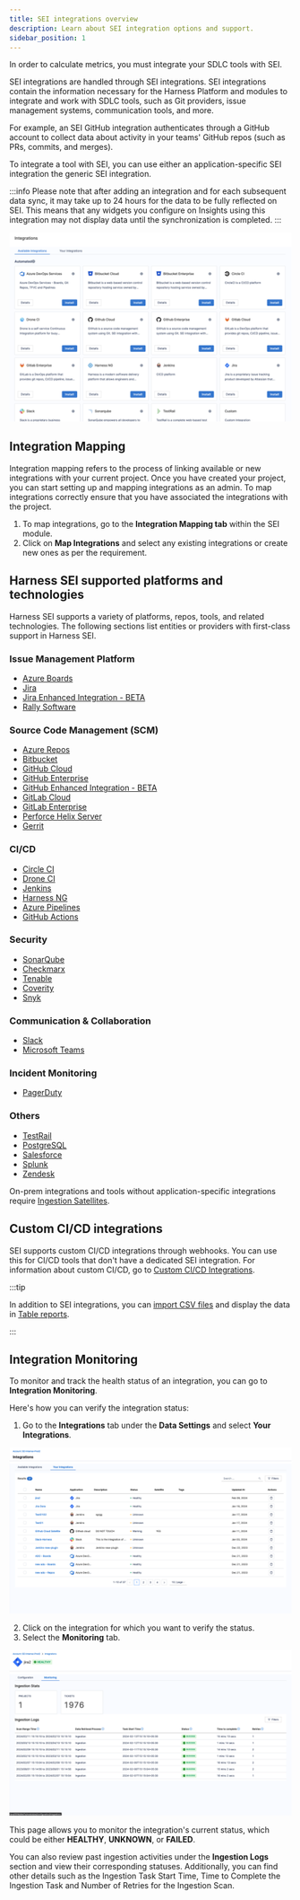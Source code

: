 ```yaml
---
title: SEI integrations overview
description: Learn about SEI integration options and support.
sidebar_position: 1
---
```


In order to calculate metrics, you must integrate your SDLC tools with SEI.

SEI integrations are handled through SEI integrations. SEI integrations contain the information necessary for the Harness Platform and modules to integrate and work with SDLC tools, such as Git providers, issue management systems, communication tools, and more. 

For example, an SEI GitHub integration authenticates through a GitHub account to collect data about activity in your teams' GitHub repos (such as PRs, commits, and merges).

To integrate a tool with SEI, you can use either an application-specific SEI integration the generic SEI integration.

:::info
Please note that after adding an integration and for each subsequent data sync, it may take up to 24 hours for the data to be fully reflected on SEI. This means that any widgets you configure on Insights using this integration may not display data until the synchronization is completed.
:::

![](./static/integrations-overview.png)

## Integration Mapping

Integration mapping refers to the process of linking available or new integrations with your current project. Once you have created your project, you can start setting up and mapping integrations as an admin. To map integrations correctly ensure that you have associated the integrations with the project.

1. To map integrations, go to the **Integration Mapping tab** within the SEI module.
2. Click on **Map Integrations** and select any existing integrations or create new ones as per the requirement.

## Harness SEI supported platforms and technologies

Harness SEI supports a variety of platforms, repos, tools, and related technologies. The following sections list entities or providers with first-class support in Harness SEI.

### Issue Management Platform

* [Azure Boards](/docs/software-engineering-insights/sei-integrations/automated-integrations/sei-integration-azure-devops)
* [Jira](/docs/software-engineering-insights/sei-integrations/automated-integrations/sei-integration-jira)
* [Jira Enhanced Integration - BETA](/docs/software-engineering-insights/early-access/integrations/sei-integration-jira-easyonboarding)
* [Rally Software](/docs/software-engineering-insights/early-access/integrations/sei-integration-rally)

### Source Code Management (SCM)

* [Azure Repos](/docs/software-engineering-insights/sei-integrations/automated-integrations/sei-integration-azure-devops)
* [Bitbucket](/docs/software-engineering-insights/sei-integrations/automated-integrations/sei-integration-bitbucket)
* [GitHub Cloud](/docs/software-engineering-insights/sei-integrations/automated-integrations/sei-integration-github)
* [GitHub Enterprise](/docs/software-engineering-insights/sei-integrations/automated-integrations/sei-integration-github-enterprise)
* [GitHub Enhanced Integration - BETA](/docs/software-engineering-insights/early-access/integrations/sei-integration-github-easyonboarding)
* [GitLab Cloud](/docs/software-engineering-insights/sei-integrations/automated-integrations/sei-integration-gitlab)
* [GitLab Enterprise](/docs/software-engineering-insights/sei-integrations/automated-integrations/sei-integration-gitlab-enterprise)
* [Perforce Helix Server](/docs/software-engineering-insights/sei-integrations/other-integrations/sei-integration-helix)
* [Gerrit](/docs/software-engineering-insights/sei-integrations/other-integrations/sei-integration-gerrit)

### CI/CD

* [Circle CI](/docs/software-engineering-insights/sei-integrations/automated-integrations/sei-integration-circleci)
* [Drone CI](/docs/software-engineering-insights/sei-integrations/automated-integrations/sei-integration-droneci)
* [Jenkins](/docs/software-engineering-insights/sei-integrations/semi-automated-integrations/jenkins-plugin)
* [Harness NG](/docs/software-engineering-insights/sei-integrations/automated-integrations/sei-integration-harnessng)
* [Azure Pipelines](/docs/software-engineering-insights/sei-integrations/automated-integrations/sei-integration-azure-devops)
* [GitHub Actions](/docs/software-engineering-insights/sei-integrations/automated-integrations/sei-github-actions)

### Security

* [SonarQube](/docs/software-engineering-insights/sei-integrations/automated-integrations/sei-integration-sonarqube)
* [Checkmarx](/docs/software-engineering-insights/sei-integrations/other-integrations/sei-integration-checkmarx)
* [Tenable](/docs/software-engineering-insights/sei-integrations/other-integrations/sei-integration-tenable)
* [Coverity](/docs/software-engineering-insights/sei-integrations/other-integrations/sei-integration-coverity)
* [Snyk](/docs/software-engineering-insights/sei-integrations/other-integrations/sei-integration-snyk)

### Communication & Collaboration

* [Slack](/docs/software-engineering-insights/sei-integrations/other-integrations/sei-integration-slack)
* [Microsoft Teams](/docs/software-engineering-insights/sei-integrations/other-integrations/sei-integration-ms-teams)

### Incident Monitoring

* [PagerDuty](/docs/software-engineering-insights/sei-integrations/other-integrations/sei-integration-pagerduty)

### Others

* [TestRail](/docs/software-engineering-insights/sei-integrations/automated-integrations/sei-integration-testrail)
* [PostgreSQL](/docs/software-engineering-insights/sei-integrations/other-integrations/sei-integration-postgresql)
* [Salesforce](/docs/software-engineering-insights/sei-integrations/other-integrations/sei-integration-salesforce)
* [Splunk](/docs/software-engineering-insights/sei-integrations/other-integrations/sei-integration-splunk)
* [Zendesk](/docs/software-engineering-insights/sei-integrations/other-integrations/sei-integration-zendesk)

On-prem integrations and tools without application-specific integrations require [Ingestion Satellites](/docs/software-engineering-insights/sei-ingestion-satellite/satellite-overview).

## Custom CI/CD integrations

SEI supports custom CI/CD integrations through webhooks. You can use this for CI/CD tools that don't have a dedicated SEI integration. For information about custom CI/CD, go to [Custom CI/CD Integrations](/docs/software-engineering-insights/sei-integrations/semi-automated-integrations/sei-custom-cicd-integrations).

:::tip

In addition to SEI integrations, you can [import CSV files](/docs/software-engineering-insights/sei-propels-scripts/tables) and display the data in [Table reports](/docs/software-engineering-insights/sei-propels-scripts/table-reports).

:::

## Integration Monitoring

To monitor and track the health status of an integration, you can go to **Integration Monitoring**.

Here's how you can verify the integration status:

1. Go to the **Integrations** tab under the **Data Settings** and select **Your Integrations**.

![](./static/integrations-tab.png)

2. Click on the integration for which you want to verify the status.
3. Select the **Monitoring** tab.

![](./static/integration-monitoring.png)

This page allows you to monitor the integration's current status, which could be either **HEALTHY**, **UNKNOWN**, or **FAILED**. 

You can also review past ingestion activities under the **Ingestion Logs** section and view their corresponding statuses. Additionally, you can find other details such as the Ingestion Task Start Time, Time to Complete the Ingestion Task and Number of Retries for the Ingestion Scan.
